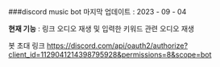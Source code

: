 ###discord music bot
마지막 업데이트 : 2023 - 09 - 04

**현재 기능** : 링크 오디오 재생 및 입력한 키워드 관련 오디오 재생

봇 초대 링크 https://discord.com/api/oauth2/authorize?client_id=1129041214398795928&permissions=8&scope=bot
